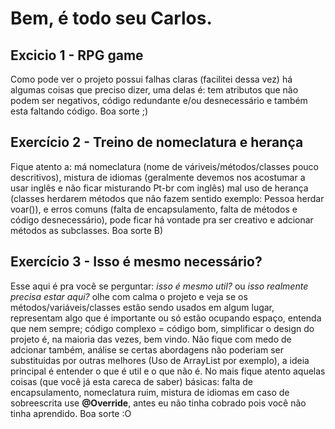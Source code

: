 # Bem, é todo seu Carlos.

## Excicio 1 - RPG game
Como pode ver o projeto possui falhas claras (facilitei dessa vez) há algumas
coisas que preciso dizer, uma delas é: tem atributos que não podem ser negativos,
código redundante e/ou desnecessário e também esta faltando código.
Boa sorte ;)

## Exercício 2 - Treino de nomeclatura e herança
Fique atento a: má nomeclatura (nome de váriveis/métodos/classes pouco descritivos),
mistura de idiomas (geralmente devemos nos acostumar a usar inglês e não ficar
misturando Pt-br com inglês) mal uso de herança (classes herdarem métodos que não
fazem sentido exemplo: Pessoa herdar voar()), e erros comuns (falta de encapsulamento,
falta de métodos e código desnecessário), pode ficar há vontade pra ser creativo
e adcionar métodos as subclasses.
Boa sorte B)

## Exercício 3 - Isso é mesmo necessário?
Esse aqui é pra você se perguntar: *isso é mesmo util?* ou *isso realmente precisa estar aqui?*
olhe com calma o projeto e veja se os métodos/variáveis/classes estão sendo usados em algum lugar,
representam algo que é importante ou só estão ocupando espaço, entenda que nem sempre;
código complexo = código bom, simplificar o design do projeto é, na maioria das vezes, bem vindo.
Não fique com medo de adcionar também, análise se certas abordagens não poderiam ser substituidas
por outras melhores (Uso de ArrayList por exemplo), a ideia principal é entender o que é util e o que não é.
No mais fique atento aquelas coisas (que você já esta careca de saber) básicas:
falta de encapsulamento, nomeclatura ruim, mistura de idiomas em caso de sobreescrita use **@Override**,
antes eu não tinha cobrado pois você não tinha aprendido.
Boa sorte :O